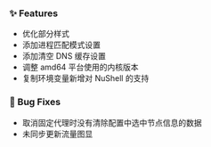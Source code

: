 ### ✨ Features

- 优化部分样式
- 添加进程匹配模式设置
- 添加清空 DNS 缓存设置
- 调整 amd64 平台使用的内核版本
- 复制环境变量新增对 NuShell 的支持

### 🐛 Bug Fixes

- 取消固定代理时没有清除配置中选中节点信息的数据
- 未同步更新流量图显
